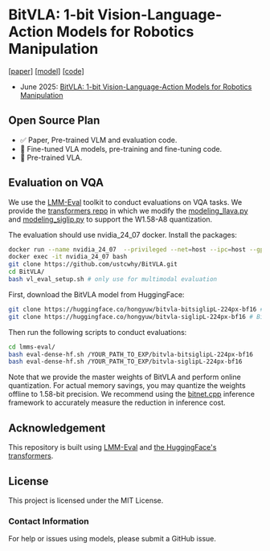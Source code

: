 # BitVLA: 1-bit Vision-Language-Action Models for Robotics Manipulation
[[paper]]() [[model]]() [[code]](https://github.com/ustcwhy/BitVLA)

- June 2025: [BitVLA: 1-bit Vision-Language-Action Models for Robotics Manipulation]()


## Open Source Plan

- ✅ Paper, Pre-trained VLM and evaluation code.
- 🧭 Fine-tuned VLA models, pre-training and fine-tuning code.
- 🧭 Pre-trained VLA.


## Evaluation on VQA

We use the [LMM-Eval](https://github.com/ustcwhy/BitVLA/tree/main/lmms-eval) toolkit to conduct evaluations on VQA tasks. We provide the [transformers repo](https://github.com/ustcwhy/BitVLA/tree/main/transformers) in which we modify the [modeling_llava.py](https://github.com/ustcwhy/BitVLA/blob/main/transformers/src/transformers/models/llava/modeling_llava.py) and [modeling_siglip.py](https://github.com/ustcwhy/BitVLA/blob/main/transformers/src/transformers/models/siglip/modeling_siglip.py) to support the W1.58-A8 quantization. 

The evaluation should use nvidia_24_07 docker. Install the packages:

```bash
docker run --name nvidia_24_07  --privileged --net=host --ipc=host --gpus=all -v /mnt:/mnt -v /tmp:/tmp -d nvcr.io/nvidia/pytorch:24.07-py3 sleep infinity # only use for multimodal evaluation
docker exec -it nvidia_24_07 bash
git clone https://github.com/ustcwhy/BitVLA.git
cd BitVLA/
bash vl_eval_setup.sh # only use for multimodal evaluation
```

First, download the BitVLA model from HuggingFace:

```bash
git clone https://huggingface.co/hongyuw/bitvla-bitsiglipL-224px-bf16 # BitVLA w/ W1.58-A8 SigLIP-L
git clone https://huggingface.co/hongyuw/bitvla-siglipL-224px-bf16 # BitVLA w/ BF16 SigLIP-L
```

Then run the following scripts to conduct evaluations:

```bash
cd lmms-eval/
bash eval-dense-hf.sh /YOUR_PATH_TO_EXP/bitvla-bitsiglipL-224px-bf16
bash eval-dense-hf.sh /YOUR_PATH_TO_EXP/bitvla-siglipL-224px-bf16
```

Note that we provide the master weights of BitVLA and perform online quantization. For actual memory savings, you may quantize the weights offline to 1.58-bit precision. We recommend using the [bitnet.cpp](https://github.com/microsoft/bitnet) inference framework to accurately measure the reduction in inference cost.

## Acknowledgement

This repository is built using [LMM-Eval](https://github.com/EvolvingLMMs-Lab/lmms-eval) and [the HuggingFace's transformers](https://github.com/huggingface/transformers).

## License
This project is licensed under the MIT License.

### Contact Information

For help or issues using models, please submit a GitHub issue.
